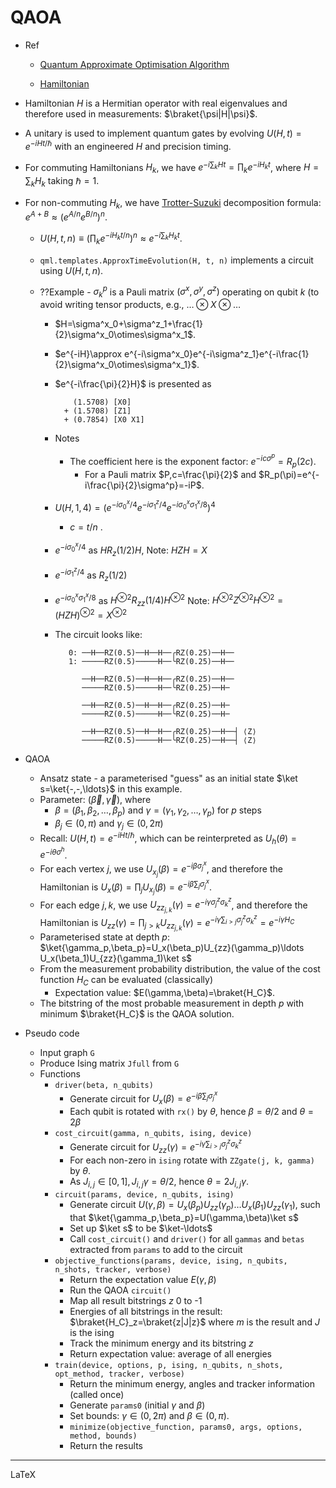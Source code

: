 # QAOA

- Ref

  - [Quantum Approximate Optimisation Algorithm](https://pennylane.ai/qml/demos/tutorial_qaoa_intro.html)

  - [Hamiltonian](./Hamiltonia.md)

- Hamiltonian $H$ is a Hermitian operator with real eigenvalues and therefore used in measurements: $\braket{\psi|H|\psi}$.

- A unitary is used to implement quantum gates by evolving $U(H,t)=e^{-iHt/\hbar}$ with an engineered $H$ and precision timing.

- For commuting Hamiltonians $H_k$, we have $e^{-i\sum_k Ht}=\prod_ke^{-iH_kt}$, where $H=\sum_kH_k$ taking $\hbar=1$.

- For non-commuting $H_k$, we have [Trotter-Suzuki](https://en.wikipedia.org/wiki/Lie_product_formula) decomposition formula: $e^{A+B}\approx\left(e^{A/n}e^{B/n}\right)^n.$

  - $U(H,t,n)\equiv(\prod_ke^{-iH_kt/n})^n\approx e^{-i\sum_k H_kt}$.

  - `qml.templates.ApproxTimeEvolution(H, t, n)` implements a circuit using $U(H,t,n)$.

  - ??Example - $\sigma^p_k$ is a Pauli matrix $(\sigma^x,\sigma^y,\sigma^z)$ operating on qubit $k$ (to avoid writing tensor products, e.g., $\ldots\otimes X\otimes\ldots$

    - $H=\sigma^x_0+\sigma^z_1+\frac{1}{2}\sigma^x_0\otimes\sigma^x_1$.

    - $e^{-iH}\approx e^{-i\sigma^x_0}e^{-i\sigma^z_1}e^{-i\frac{1}{2}\sigma^x_0\otimes\sigma^x_1}$.

    - $e^{-i\frac{\pi}{2}H}$ is presented as

      ```
          (1.5708) [X0]
        + (1.5708) [Z1]
        + (0.7854) [X0 X1]
      ```

    - Notes

      - The coefficient here is the exponent factor: $e^{-ic\sigma^p}=R_p(2c)$.
        - For a Pauli matrix $P,c=\frac{\pi}{2}$ and $R_p(\pi)=e^{-i\frac{\pi}{2}\sigma^p}=-iP$.

    - $U(H,1,4)=(e^{-i\sigma^x_0/4}e^{-i\sigma^z_1/4}e^{-i\sigma^x_0\sigma^x_1/8})^4$

      - $c=t/n$ .

    - $e^{-i\sigma^x_0/4}$ as $HR_z(1/2)H$,   Note: $HZH=X$

    - $e^{-i\sigma^z_1/4}$ as $R_z(1/2)$

    - $e^{-i\sigma^x_0\sigma^x_1/8}$ as $H^{\otimes 2}R_{zz}(1/4)H^{\otimes 2}$   Note: $H^{\otimes 2}Z^{\otimes 2}H^{\otimes 2}=(HZH)^{\otimes 2}=X^{\otimes 2}$

    - The circuit looks like:

      ```
         0: ──H──RZ(0.5)──H──H──╭RZ(0.25)──H──
         1: ─────RZ(0.5)─────H──╰RZ(0.25)──H──

            ──H──RZ(0.5)──H──H──╭RZ(0.25)──H──
            ─────RZ(0.5)─────H──╰RZ(0.25)──H─

            ──H──RZ(0.5)──H──H──╭RZ(0.25)──H─
            ─────RZ(0.5)─────H──╰RZ(0.25)──H─

            ──H──RZ(0.5)──H──H──╭RZ(0.25)──H──┤ ⟨Z⟩
            ─────RZ(0.5)─────H──╰RZ(0.25)──H──┤ ⟨Z⟩
      ```

- QAOA

  - Ansatz state - a parameterised "guess" as an initial state $\ket s=\ket{-,-,\ldots}$ in this example.
  - Parameter: $(\vec\beta,\vec\gamma)$, where
    - $\beta=(\beta_1,\beta_2,\ldots,\beta_p)$ and $\gamma=(\gamma_1,\gamma_2,\ldots,\gamma_p)$ for $p$ steps
    - $\beta_j\in(0,\pi)$ and $\gamma_j\in(0,2\pi)$
  - Recall: $U(H,t)=e^{-iHt/\hbar}$, which can be reinterpreted as $U_h(\theta)=e^{-i\theta\sigma^h}$.
  - For each vertex $j$, we use $U_{x_j}(\beta)=e^{-i\beta\sigma_j^x}$, and therefore the Hamiltonian is $U_x(\beta)=\prod_jU_{x_j}(\beta)=e^{-i\beta\sum_j\sigma_j^x}$.
  - For each edge $j,k$, we use $U_{zz_{j,k}}(\gamma)=e^{-i\gamma\sigma_j^z\sigma_k^z}$, and therefore the Hamiltonian is $U_{zz}(\gamma)=\prod_{j>k}U_{zz_{j,k}}(\gamma)=e^{-i\gamma\sum_{i>j}\sigma_j^z\sigma_k^z}=e^{-i\gamma H_C}$
  - Parameterised state at depth $p$: $\ket{\gamma_p,\beta_p}=U_x(\beta_p)U_{zz}(\gamma_p)\ldots U_x(\beta_1)U_{zz}(\gamma_1)\ket s$
  - From the measurement probability distribution, the value of the cost function $H_C$ can be evaluated (classically)
    - Expectation value: $E(\gamma,\beta)=\braket{H_C}$.
  - The bitstring of the most probable measurement in depth $p$ with minimum $\braket{H_C}$ is the QAOA solution.

- Pseudo code

  - Input graph `G`
  - Produce Ising matrix `Jfull` from `G`
  - Functions
    - `driver(beta, n_qubits)`
      - Generate circuit for $U_x(\beta)=e^{-i\beta\sum_j\sigma_j^x}$
      - Each qubit is rotated with `rx()` by $\theta$, hence $\beta=\theta/2$ and $\theta=2\beta$
    - `cost_circuit(gamma, n_qubits, ising, device)`
      - Generate circuit for $U_{zz}(\gamma)=e^{-i\gamma\sum_{i>j}\sigma_j^z\sigma_k^z}$
      - For each non-zero in `ising` rotate with `ZZgate(j, k, gamma)` by $\theta$.
      - As $J_{i,j}\in[0,1],J_{i,j}\gamma=\theta/2$, hence $\theta=2J_{i,j}\gamma$.
    - `circuit(params, device, n_qubits, ising)`
      - Generate circuit $U(\gamma,\beta)=U_x(\beta_p)U_{zz}(\gamma_p)\ldots U_x(\beta_1)U_{zz}(\gamma_1)$, such that $\ket{\gamma_p,\beta_p}=U(\gamma,\beta)\ket s$
      - Set up $\ket s$ to be $\ket-\ldots$
      - Call `cost_circuit()` and `driver()` for all `gammas` and `betas` extracted from `params` to add to the circuit
    - `objective_functions(params, device, ising, n_qubits, n_shots, tracker, verbose)`
      - Return the expectation value $E(\gamma,\beta)$
      - Run the QAOA `circuit()`
      - Map all result bitstrings $z$ 0 to -1
      - Energies of all bitstrings in the result: $\braket{H_C}_z=\braket{z|J|z}$ where $m$ is the result and $J$ is the ising
      - Track the minimum energy and its bitstring $z$
      - Return expectation value: average of all energies
    - `train(device, options, p, ising, n_qubits, n_shots, opt_method, tracker, verbose)`
      - Return the minimum energy, angles and tracker information (called once)
      - Generate `params0` (initial $\gamma$ and $\beta$)
      - Set bounds: $\gamma\in(0,2\pi)$ and $\beta\in(0,\pi)$.
      - `minimize(objective_function, params0, args, options, method, bounds)`
      - Return the results


---

LaTeX

$$
\newcommand{\Rsr}[1]{\frac{1}{\sqrt{#1}}}
\newcommand{\Tr}{\mathrm{Tr}}
$$
